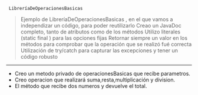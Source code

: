      LibreríaDeOperacionesBasicas 
>Ejemplo de LibreríaDeOperacionesBasicas , en el que vamos a independizar un código, para poder reutilizarlo
Creao un JavaDoc completo, tanto de atributos como de los métodos
Utilizo literales (static final ) para las opciones fijas
Retornar siempre un valor en los métodos para comprobar que la operación que se realizó fué correcta
Utilización de try/catch para capturar las excepciones y tener un código robusto

 ___ 
- Creo un metodo privado de operacionesBasicas que recibe parametros.
- Creo operacion   que realizará suma,resta,multiplicación y division.
- El método que recibe dos numeros  y devuelve el total.
